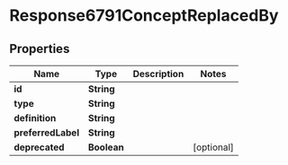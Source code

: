 
# Response6791ConceptReplacedBy

## Properties
Name | Type | Description | Notes
------------ | ------------- | ------------- | -------------
**id** | **String** |  | 
**type** | **String** |  | 
**definition** | **String** |  | 
**preferredLabel** | **String** |  | 
**deprecated** | **Boolean** |  |  [optional]



